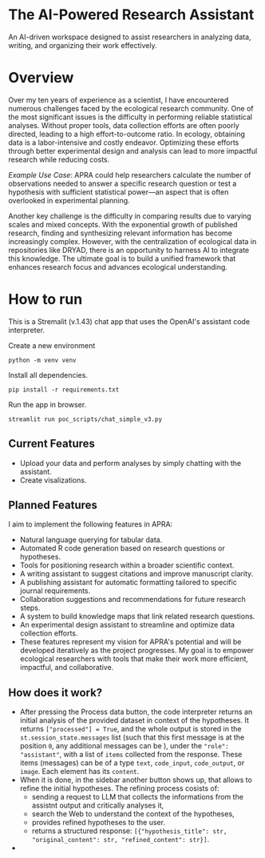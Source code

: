 # The AI-Powered Research Assistant

An AI-driven workspace designed to assist researchers in analyzing data, writing, and organizing their work effectively.

# Overview

Over my ten years of experience as a scientist, I have encountered numerous challenges faced by the ecological research community. One of the most significant issues is the difficulty in performing reliable statistical analyses. Without proper tools, data collection efforts are often poorly directed, leading to a high effort-to-outcome ratio. In ecology, obtaining data is a labor-intensive and costly endeavor. Optimizing these efforts through better experimental design and analysis can lead to more impactful research while reducing costs.

*Example Use Case*: APRA could help researchers calculate the number of observations needed to answer a specific research question or test a hypothesis with sufficient statistical power—an aspect that is often overlooked in experimental planning.

Another key challenge is the difficulty in comparing results due to varying scales and mixed concepts. With the exponential growth of published research, finding and synthesizing relevant information has become increasingly complex. However, with the centralization of ecological data in repositories like DRYAD, there is an opportunity to harness AI to integrate this knowledge. The ultimate goal is to build a unified framework that enhances research focus and advances ecological understanding.

# How to run

This is a Stremalit (v.1.43) chat app that uses the OpenAI's assistant code interpreter.

Create a new environment
```
python -m venv venv
```

Install all dependencies.
```
pip install -r requirements.txt
```

Run the app in browser.
```
streamlit run poc_scripts/chat_simple_v3.py
```

## Current Features

- Upload your data and perform analyses by simply chatting with the assistant.
- Create visalizations.

## Planned Features

I aim to implement the following features in APRA:

- Natural language querying for tabular data.
- Automated R code generation based on research questions or hypotheses.
- Tools for positioning research within a broader scientific context.
- A writing assistant to suggest citations and improve manuscript clarity.
- A publishing assistant for automatic formatting tailored to specific journal requirements.
- Collaboration suggestions and recommendations for future research steps.
- A system to build knowledge maps that link related research questions.
- An experimental design assistant to streamline and optimize data collection efforts.
- These features represent my vision for APRA's potential and will be developed iteratively as the project progresses. My goal is to empower ecological researchers with tools that make their work more efficient, impactful, and collaborative.

## How does it work?

- After pressing the Process data button, the code interpreter returns an initial analysis of the provided dataset in context of the hypotheses. It returns `["processed"] = True`, and the whole output is stored in the `st.session_state.messages` list (such that this first message is at the position `0`, any additional messages can be ), under the `"role": "assistant"`, with a list of `items` collected from the response. These items (messages) can be of a type `text`, `code_input`, `code_output`, or `image`. Each element has its `content`.
- When it is done, in the sidebar another button shows up, that allows to refine the initial hypotheses. The refining process cosists of:
    - sending a request to LLM that collects the informations from the assistnt output and critically analyses it, 
    - search the Web to understand the context of the hypotheses,
    - provides refined hypotheses to the user.
    - returns a structured response: `[{"hypothesis_title": str, "original_content": str, "refined_content": str}]`.
- 